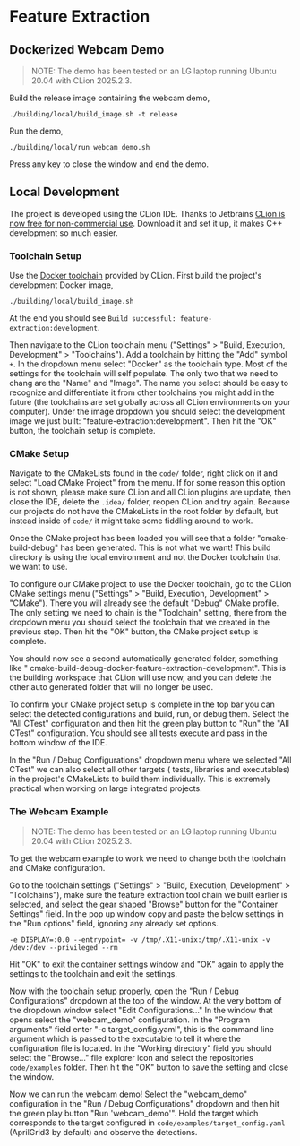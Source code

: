 # Feature Extraction

## Dockerized Webcam Demo

> NOTE: The demo has been tested on an LG laptop running Ubuntu 20.04 with CLion 2025.2.3.

Build the release image containing the webcam demo,

    ./building/local/build_image.sh -t release

Run the demo,

    ./building/local/run_webcam_demo.sh

Press any key to close the window and end the demo. 

## Local Development

The project is developed using the CLion IDE. Thanks to
Jetbrains [CLion is now free for non-commercial use](https://blog.jetbrains.com/clion/2025/05/clion-is-now-free-for-non-commercial-use/).
Download it and set it up, it makes C++ development so much easier.

### Toolchain Setup

Use the [Docker toolchain](https://www.jetbrains.com/help/clion/clion-toolchains-in-docker.html) provided by CLion.
First build the project's development Docker image,

    ./building/local/build_image.sh

At the end you should see `Build successful: feature-extraction:development`.

Then navigate to the CLion toolchain menu ("Settings" > "Build, Execution, Development" > "Toolchains"). Add a toolchain
by hitting the "Add" symbol `+`. In the dropdown menu select "Docker" as the toolchain type. Most of the settings for
the toolchain will self populate. The only two that we need to chang are the "Name" and "Image". The name you select
should be easy to recognize and differentiate it from other toolchains you might add in the future (the toolchains are
set globally across all CLion environments on your computer). Under the image dropdown you should select the development
image we just built: "feature-extraction:development". Then hit the "OK" button, the toolchain setup is complete.

### CMake Setup

Navigate to the CMakeLists found in the `code/` folder, right click on it and select "Load CMake Project" from the menu.
If for some reason this option is not shown, please make sure CLion and all CLion plugins are update, then close the
IDE, delete the `.idea/` folder, reopen CLion and try again. Because our projects do not have the CMakeLists in the root
folder by default, but instead inside of `code/` it might take some fiddling around to work.

Once the CMake project has been loaded you will see that a folder "cmake-build-debug" has been generated. This is not
what we want! This build directory is using the local environment and not the Docker toolchain that we want to use.

To configure our CMake project to use the Docker toolchain, go to the CLion CMake settings menu ("Settings" > "Build,
Execution, Development" > "CMake"). There you will already see the default "Debug" CMake profile. The only setting we
need to chain is the "Toolchain" setting, there from the dropdown menu you should select the toolchain that we created
in the previous step. Then hit the "OK" button, the CMake project setup is complete.

You should now see a second automatically generated folder, something like "
cmake-build-debug-docker-feature-extraction-development". This is the building workspace that CLion will use now, and
you can delete the other auto generated folder that will no longer be used.

To confirm your CMake project setup is complete in the top bar you can select the detected configurations and build,
run, or debug them. Select the "All CTest" configuration and then hit the green play button to "Run" the "All CTest"
configuration. You should see all tests execute and pass in the bottom window of the IDE.

In the "Run / Debug Configurations" dropdown menu where we selected "All CTest" we can also select all other targets (
tests, libraries and executables) in the project's CMakeLists to build them individually. This is extremely practical
when working on large integrated projects.

### The Webcam Example 

> NOTE: The demo has been tested on an LG laptop running Ubuntu 20.04 with CLion 2025.2.3.

To get the webcam example to work we need to change both the toolchain and CMake configuration. 

Go to the toolchain settings ("Settings" > "Build, Execution, Development" > "Toolchains"), make sure the feature 
extraction tool chain we built earlier is selected, and select the gear shaped "Browse" button for the "Container 
Settings" field. In the pop up window copy and paste the below settings in the "Run options" field, ignoring any already 
set options.

    -e DISPLAY=:0.0 --entrypoint= -v /tmp/.X11-unix:/tmp/.X11-unix -v /dev:/dev --privileged --rm

Hit "OK" to exit the container settings window and "OK" again to apply the settings to the toolchain and exit 
the settings. 

Now with the toolchain setup properly, open the "Run / Debug Configurations" dropdown at the top of the window. At the 
very bottom of the dropdown window select "Edit Configurations..." In the window that opens select the "webcam_demo" 
configuration. In the "Program arguments" field enter "-c target_config.yaml", this is the command line argument which 
is passed to the executable to tell it where the configuration file is located. In the "Working directory" field you 
should select the "Browse..." file explorer icon and select the repositories `code/examples` folder. Then hit the "OK" 
button to save the setting and close the window.

Now we can run the webcam demo! Select the "webcam_demo" configuration in the "Run / Debug Configurations" dropdown and 
then hit the green play button "Run 'webcam_demo'". Hold the target which corresponds to the target configured in 
`code/examples/target_config.yaml` (AprilGrid3 by default) and observe the detections.



